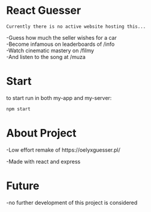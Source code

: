 <h1>React Guesser</h1>

`Currently there is no active website hosting this...`

-Guess how much the seller wishes for a car<br>
-Become infamous on leaderboards of /info<br>
-Watch cinematic mastery on /filmy<br>
-And listen to the song at /muza

<h1>Start</h1>
to start run in both my-app and my-server:

```js
npm start
```
<h1>About Project</h1>
-Low effort remake of https://oelyxguesser.pl/

-Made with react and express
<h1>Future</h1>
-no further development of this project is considered
